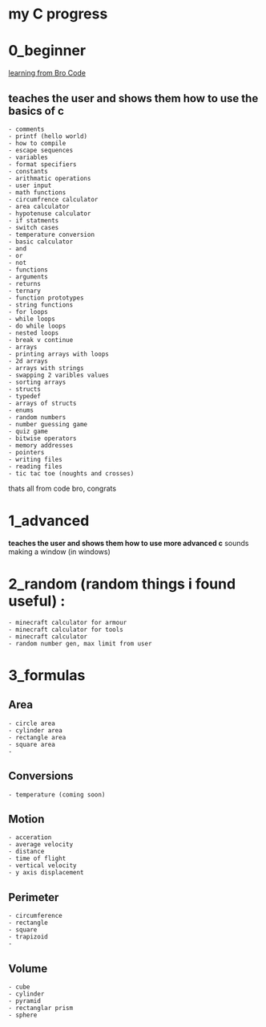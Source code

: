# my C progress
# 0_beginner
[learning from Bro Code](https://youtu.be/nrbBmoINqtk?si=wRTO0UT4xhdxfAzX)
## teaches the user and shows them how to use the basics of c
    - comments
    - printf (hello world)
    - how to compile
    - escape sequences
    - variables
    - format specifiers
    - constants
    - arithmatic operations
    - user input
    - math functions
    - circumfrence calculator
    - area calculator
    - hypotenuse calculator
    - if statments
    - switch cases
    - temperature conversion
    - basic calculator
    - and
    - or
    - not
    - functions
    - arguments
    - returns
    - ternary
    - function prototypes
    - string functions
    - for loops
    - while loops
    - do while loops
    - nested loops
    - break v continue
    - arrays
    - printing arrays with loops
    - 2d arrays
    - arrays with strings
    - swapping 2 varibles values
    - sorting arrays
    - structs
    - typedef
    - arrays of structs
    - enums
    - random numbers
    - number guessing game
    - quiz game
    - bitwise operators
    - memory addresses
    - pointers
    - writing files
    - reading files
    - tic tac toe (noughts and crosses)

thats all from code bro, congrats

# 1_advanced 
**teaches the user and shows them how to use more advanced c**
sounds
making a window (in windows)

# 2_random (random things i found useful) : 
    - minecraft calculator for armour
    - minecraft calculator for tools
    - minecraft calculator
    - random number gen, max limit from user

# 3_formulas
## Area
    - circle area
    - cylinder area
    - rectangle area
    - square area
    - 

## Conversions
    - temperature (coming soon)

## Motion
    - acceration
    - average velocity
    - distance 
    - time of flight
    - vertical velocity
    - y axis displacement

## Perimeter
    - circumference
    - rectangle
    - square
    - trapizoid
    -

## Volume
    - cube
    - cylinder
    - pyramid
    - rectanglar prism
    - sphere
